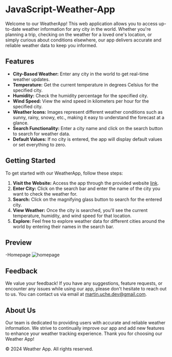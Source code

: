 # JavaScript-Weather-App
Welcome to our WeatherApp! This web application allows you to access up-to-date weather information for any city in the world. Whether you're planning a trip, checking on the weather for a loved one's location, or simply curious about conditions elsewhere, our app delivers accurate and reliable weather data to keep you informed.

## Features
- **City-Based Weather:** Enter any city in the world to get real-time weather updates.
- **Temperature:** Get the current temperature in degrees Celsius for the specified city.
- **Humidity:** Check the humidity percentage for the specified city.
- **Wind Speed:** View the wind speed in kilometers per hour for the specified city.
- **Weather Icons:** Images represent different weather conditions such as sunny, rainy, snowy, etc., making it easy to understand the forecast at a glance.
- **Search Functionality:** Enter a city name and click on the search button to search for weather data.
- **Default Values:** If no city is entered, the app will display default values or set everything to zero.

## Getting Started
To get started with our WeatherApp, follow these steps:
1. **Visit the Website:** Access the app through the provided website [link](https://main--tdsweather-app.netlify.app/).
1. **Enter City:** Click on the search bar and enter the name of the city you want to check the weather for.
1. **Search:** Click on the magnifying glass button to search for the entered city.
1. **View Weather:** Once the city is searched, you'll see the current temperature, humidity, and wind speed for that location.
1. **Explore:** Feel free to explore weather data for different cities around the world by entering their names in the search bar.

## Preview
-Homepage
![homepage](https://github.com/MarGit19/weather-app/assets/134662796/95160726-aa73-4158-8f14-98e30622a184)

## Feedback
We value your feedback! If you have any suggestions, feature requests, or encounter any issues while using our app, please don't hesitate to reach out to us. You can contact us via email at martin.uche.dev@gmail.com.

## About Us
Our team is dedicated to providing users with accurate and reliable weather information. We strive to continually improve our app and add new features to enhance your weather tracking experience. Thank you for choosing our Weather App!

© 2024 Weather App. All rights reserved.
